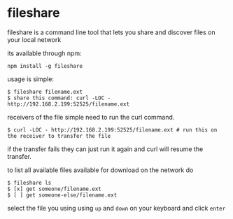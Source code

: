 # fileshare

fileshare is a command line tool that lets you share and discover files on your local network

its available through npm:

	npm install -g fileshare

usage is simple:

	$ fileshare filename.ext
	$ share this command: curl -LOC - http://192.168.2.199:52525/filename.ext

receivers of the file simple need to run the curl command.  

	$ curl -LOC - http://192.168.2.199:52525/filename.ext # run this on the receiver to transfer the file	

if the transfer fails they can just run it again and curl will resume the transfer.

to list all available files available for download on the network do

	$ fileshare ls
	$ [x] get someone/filename.ext
	$ [ ] get someone-else/filename.ext

select the file you using using `up` and `down` on your keyboard and click `enter`
